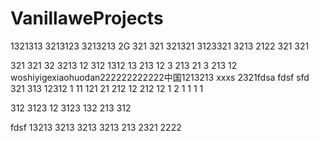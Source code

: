 # VanillaweProjects
1321313
3213123
3213213
2G
321
321
321321
3123321
3213
2122
321
321

321
321
32
3213
12
312
1312
13
213
12
3
213
21
3
213
12
woshiyigexiaohuodan222222222222中国1213213
xxxs
2321fdsa
fdsf
sfd
321
313
12312
1
11
121
21
212
12
212
12
1
2
1
1
1
1

312
3123
12
3123
132
213
312

fdsf
13213
3213
3213
3213
213
2321
2222
